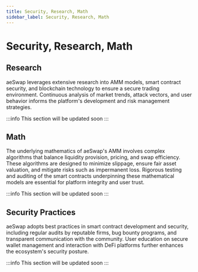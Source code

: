 ```yaml
---
title: Security, Research, Math
sidebar_label: Security, Research, Math
---
```



# Security, Research, Math 

## Research
aeSwap leverages extensive research into AMM models, smart contract security, and blockchain technology to ensure a secure trading environment. Continuous analysis of market trends, attack vectors, and user behavior informs the platform's development and risk management strategies.

:::info This section will be updated soon
:::

## Math
The underlying mathematics of aeSwap's AMM involves complex algorithms that balance liquidity provision, pricing, and swap efficiency. These algorithms are designed to minimize slippage, ensure fair asset valuation, and mitigate risks such as impermanent loss. Rigorous testing and auditing of the smart contracts underpinning these mathematical models are essential for platform integrity and user trust.

:::info This section will be updated soon
:::

## Security Practices
aeSwap adopts best practices in smart contract development and security, including regular audits by reputable firms, bug bounty programs, and transparent communication with the community. User education on secure wallet management and interaction with DeFi platforms further enhances the ecosystem's security posture.

:::info This section will be updated soon
:::